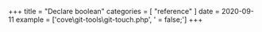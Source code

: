 +++
title = "Declare boolean"
categories = [ "reference" ]
date = 2020-09-11
example = ['cove\git-tools\git-touch.php', ' = false;']
+++
